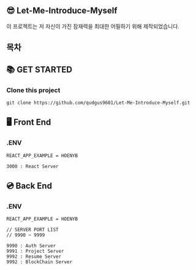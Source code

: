 ## 😎 Let-Me-Introduce-Myself
이 프로젝트는 저 자신이 가진 잠재력을 최대한 어필하기 위해 제작되었습니다.

## 목차

## 📚 GET STARTED
### Clone this project
```
git clone https://github.com/qudgus9601/Let-Me-Introduce-Myself.git
```

## 🖥 Front End

### .ENV
```
REACT_APP_EXAMPLE = HOENYB
```

```
3000 : React Server
```

## 💿 Back End
### .ENV
```
REACT_APP_EXAMPLE = HOENYB
```
```
// SERVER PORT LIST
// 9990 ~ 9999

9990 : Auth Server
9991 : Project Server
9992 : Resume Server
9992 : BlockChain Server
```

